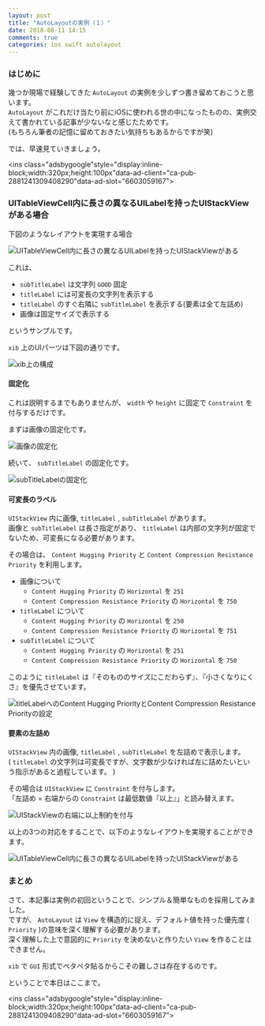 ```yaml
---
layout: post
title: "AutoLayoutの実例（１）"
date: 2018-08-11 14:15
comments: true
categories: ios swift autolayout
---
```


### はじめに
幾つか現場で経験してきた `AutoLayout` の実例を少しずつ書き留めておこうと思います。  
`AutoLayout` がこれだけ当たり前にiOSに使われる世の中になったものの、実例交えて書かれている記事が少ないなと感じたためです。  
(もちろん筆者の記憶に留めておきたい気持ちもあるからですが笑)  

では、早速見ていきましょう。  

<script async src="//pagead2.googlesyndication.com/pagead/js/adsbygoogle.js"></script>
<ins class="adsbygoogle"style="display:inline-block;width:320px;height:100px"data-ad-client="ca-pub-2881241309408290"data-ad-slot="6603059167"></ins>
<script>
(adsbygoogle = window.adsbygoogle || []).push({});
</script>

<!-- more -->

### UITableViewCell内に長さの異なるUILabelを持ったUIStackViewがある場合
下図のようなレイアウトを実現する場合  

![UITableViewCell内に長さの異なるUILabelを持ったUIStackViewがある](/images/autolayout_sample_1.png)  

これは、  

* `subTitleLabel` は文字列 `GOOD` 固定  
* `titleLabel` には可変長の文字列を表示する  
* `titleLabel` のすぐ右隣に `subTitleLabel` を表示する(要素は全て左詰め)  
* 画像は固定サイズで表示する  

というサンプルです。  

`xib` 上のUIパーツは下図の通りです。  

![xib上の構成](/images/autolayout_sample_2.png)  

#### 固定化

これは説明するまでもありませんが、 `width` や `height` に固定で `Constraint` を付与するだけです。  

まずは画像の固定化です。  

![画像の固定化](/images/autolayout_sample_3.png)  

続いて、 `subTitleLabel` の固定化です。  

![subTitleLabelの固定化](/images/autolayout_sample_4.png)  

#### 可変長のラベル

`UIStackView` 内に画像, `titleLabel` , `subTitleLabel` があります。  
画像と `subTitleLabel` は長さ指定があり、 `titleLabel` は内部の文字列が固定でないため、可変長になる必要があります。  

その場合は、 `Content Hugging Priority` と `Content Compression Resistance Priority` を利用します。  

* 画像について  
  * `Content Hugging Priority` の `Horizontal` を `251`  
  * `Content Compression Resistance Priority` の `Horizontal` を `750`  
* `titleLabel` について  
  * `Content Hugging Priority` の `Horizontal` を `250`  
  * `Content Compression Resistance Priority` の `Horizontal` を `751`  
* `subTitleLabel` について  
  * `Content Hugging Priority` の `Horizontal` を `251`  
  * `Content Compression Resistance Priority` の `Horizontal` を `750`  

このように `titleLabel` は『そのもののサイズにこだわらず』、『小さくなりにくさ』を優先させています。   

![titleLabelへのContent Hugging PriorityとContent Compression Resistance Priorityの設定](/images/autolayout_sample_5.png)  

#### 要素の左詰め

`UIStackView` 内の画像, `titleLabel` , `subTitleLabel` を左詰めで表示します。  
( `titleLabel` の文字列は可変長ですが、文字数が少なければ左に詰めたいという指示があると過程しています。 )  

その場合は `UIStackView` に `Constraint` を付与します。  
「左詰め = 右端からの `Constraint` は最低数値『以上』」と読み替えます。  

![UIStackViewの右端に以上制約を付与](/images/autolayout_sample_6.png)  

以上の3つの対応をすることで、以下のようなレイアウトを実現することができます。  

![UITableViewCell内に長さの異なるUILabelを持ったUIStackViewがある](/images/autolayout_sample_1.png)  

### まとめ
さて、本記事は実例の初回ということで、シンプル＆簡単なものを採用してみました。  
ですが、 `AutoLayout` は `View` を構造的に捉え、デフォルト値を持った優先度 ( `Priority` )の意味を深く理解する必要があります。  
深く理解した上で意図的に `Priority` を決めないと作りたい `View` を作ることはできません。  

`xib` で `GUI` 形式でペタペタ貼るからこその難しさは存在するのです。  

ということで本日はここまで。  

<script async src="//pagead2.googlesyndication.com/pagead/js/adsbygoogle.js"></script>
<ins class="adsbygoogle"style="display:inline-block;width:320px;height:100px"data-ad-client="ca-pub-2881241309408290"data-ad-slot="6603059167"></ins>
<script>
(adsbygoogle = window.adsbygoogle || []).push({});
</script>

